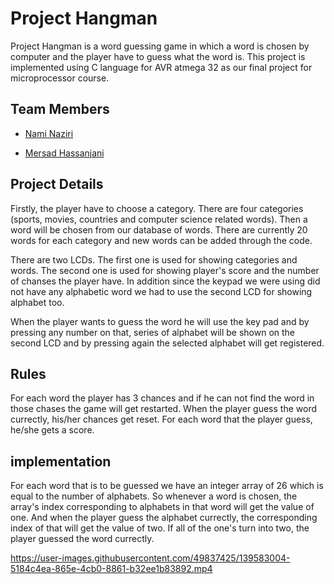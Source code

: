 # Project Hangman

Project Hangman is a word guessing game in which a word is chosen by computer and the player have to guess what the word is.
This project is implemented using C language for AVR atmega 32 as our final project for microprocessor course.

## Team Members

+ [Nami Naziri](https://github.com/NamiNaziri)

+ [Mersad Hassanjani](https://github.com/MersadHassanjani)

## Project Details

Firstly, the player have to choose a category. There are four categories (sports, movies, countries and computer science related words). Then a word will be chosen from our database of words. There are currently 20 words for each category and new words can be added through the code.

There are two LCDs. The first one is used for showing categories and words. The second one is used for showing player's score and the number of chanses the player have.
In addition since the keypad we were using did not have any alphabetic word we had to use the second LCD for showing alphabet too.

When the player wants to guess the word he will use the key pad and by pressing any number on that, series of alphabet will be shown on the second LCD and by pressing again the selected alphabet will get registered. 

## Rules

For each word the player has 3 chances and if he can not find the word in those chases the game will get restarted. 
When the player guess the word currectly, his/her chances get reset.
For each word that the player guess, he/she gets a score.

## implementation

For each word that is to be guessed we have an integer array of 26 which is equal to the number of alphabets. So whenever a word is chosen, the array's index corresponding to alphabets in that word will get the value of one. And when the player guess the alphabet currectly, the corresponding index of that will get the value of two.
If all of the one's turn into two, the player guessed the word currectly.


https://user-images.githubusercontent.com/49837425/139583004-5184c4ea-865e-4cb0-8861-b32ee1b83892.mp4



